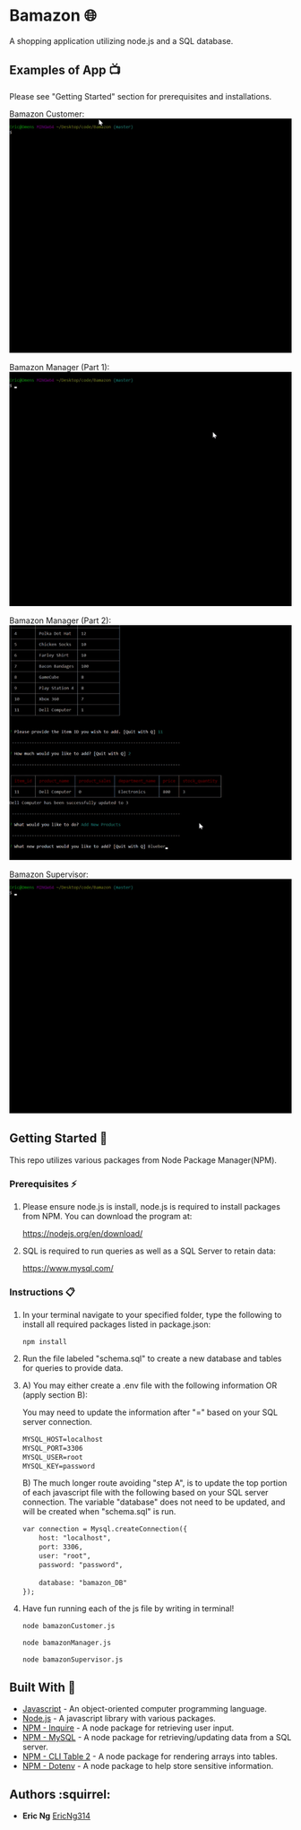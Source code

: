 # Bamazon :globe_with_meridians:

A shopping application utilizing node.js and a SQL database.

## Examples of App :tv:
Please see "Getting Started" section for prerequisites and installations.

Bamazon Customer:
![demo](\assets\BamazonCustomer.gif)

Bamazon Manager (Part 1):
![demo](\assets\BamazonManager_part1.gif)

Bamazon Manager (Part 2):
![demo](\assets\BamazonManager_part2.gif)

Bamazon Supervisor:
![demo](\assets\BamazonSupervisor.gif)

## Getting Started :loudspeaker:
This repo utilizes various packages from Node Package Manager(NPM).

### Prerequisites :zap:
1. Please ensure node.js is install, node.js is required to install packages from NPM. You can download the program at:

    https://nodejs.org/en/download/

2. SQL is required to run queries as well as a SQL Server to retain data:

    https://www.mysql.com/

### Instructions :clipboard:

1. In your terminal navigate to your specified folder, type the following to install all required packages listed in package.json:
    ```
    npm install
    ```

2. Run the file labeled "schema.sql" to create a new database and tables for queries to provide data.

3. A) You may either create a .env file with the following information OR (apply section B):

    You may need to update the information after "=" based on your SQL server connection.

    ```
    MYSQL_HOST=localhost
    MYSQL_PORT=3306
    MYSQL_USER=root
    MYSQL_KEY=password
    ```

    B) The much longer route avoiding "step A", is to update the top portion of each javascript file with the following based on your SQL server connection. The variable "database" does not need to be updated, and will be created when "schema.sql" is run.
    ```
    var connection = Mysql.createConnection({
        host: "localhost",
        port: 3306,
        user: "root",
        password: "password",

        database: "bamazon_DB"
    });
    ```

4. Have fun running each of the js file by writing in terminal!
    ```
    node bamazonCustomer.js
    ```
    ```
    node bamazonManager.js
    ```
    ```
    node bamazonSupervisor.js
    ```

    
## Built With :hammer:
* [Javascript](https://www.javascript.com/) - An object-oriented computer programming language.
* [Node.js](https://nodejs.org/en/) - A javascript library with various packages.
* [NPM - Inquire](https://www.npmjs.com/package/inquirer) - A node package for retrieving user input.
* [NPM - MySQL](https://www.npmjs.com/package/mysql) - A node package for retrieving/updating data from a SQL server.
* [NPM - CLI Table 2](https://www.npmjs.com/package/cli-table2) - A node package for rendering arrays into tables.
* [NPM - Dotenv](https://www.npmjs.com/package/dotenv) - A node package to help store sensitive information.

## Authors :squirrel: 
* **Eric Ng** [EricNg314](https://github.com/EricNg314)

